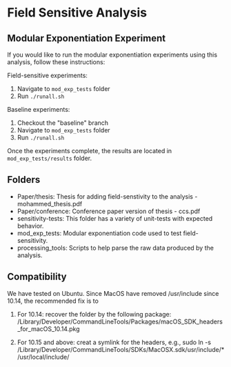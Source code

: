 # Field Sensitive Analysis

## Modular Exponentiation Experiment
If you would like to run the modular exponentiation experiments using this analysis, follow these instructions:

Field-sensitive experiments:
1. Navigate to `mod_exp_tests` folder
2. Run `./runall.sh`

Baseline experiments:
1. Checkout the "baseline" branch
2. Navigate to `mod_exp_tests` folder
3. Run `./runall.sh`

Once the experiments complete, the results are located in `mod_exp_tests/results` folder.


## Folders 
* Paper/thesis: Thesis for adding field-senstivity to the analysis - mohammed_thesis.pdf
* Paper/conference: Conference paper version of thesis - ccs.pdf
* sensitivity-tests: This folder has a variety of unit-tests with expected behavior.
* mod\_exp\_tests: Modular exponentiation code used to test field-sensitivity.
* processing_tools: Scripts to help parse the raw data produced by the analysis.


## Compatibility

We have tested on Ubuntu. Since MacOS have removed /usr/include since 10.14,
the recommended fix is to
1. For 10.14: recover the folder by the following package:
/Library/Developer/CommandLineTools/Packages/macOS_SDK_headers_for_macOS_10.14.pkg

2. For 10.15 and above: creat a symlink for the headers, e.g.,
sudo ln -s /Library/Developer/CommandLineTools/SDKs/MacOSX.sdk/usr/include/* /usr/local/include/
